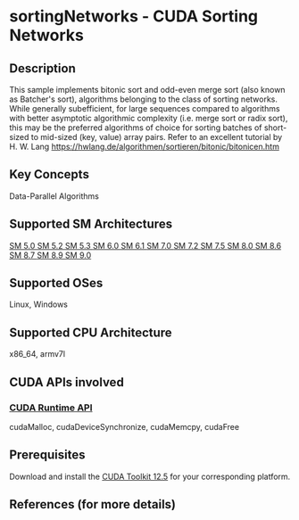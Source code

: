 # sortingNetworks - CUDA Sorting Networks

## Description

This sample implements bitonic sort and odd-even merge sort (also known as Batcher's sort), algorithms belonging to the class of sorting networks. While generally subefficient, for large sequences compared to algorithms with better asymptotic algorithmic complexity (i.e. merge sort or radix sort), this may be the preferred algorithms of choice for sorting batches of short-sized to mid-sized (key, value) array pairs. Refer to an excellent tutorial by H. W. Lang https://hwlang.de/algorithmen/sortieren/bitonic/bitonicen.htm

## Key Concepts

Data-Parallel Algorithms

## Supported SM Architectures

[SM 5.0 ](https://developer.nvidia.com/cuda-gpus)  [SM 5.2 ](https://developer.nvidia.com/cuda-gpus)  [SM 5.3 ](https://developer.nvidia.com/cuda-gpus)  [SM 6.0 ](https://developer.nvidia.com/cuda-gpus)  [SM 6.1 ](https://developer.nvidia.com/cuda-gpus)  [SM 7.0 ](https://developer.nvidia.com/cuda-gpus)  [SM 7.2 ](https://developer.nvidia.com/cuda-gpus)  [SM 7.5 ](https://developer.nvidia.com/cuda-gpus)  [SM 8.0 ](https://developer.nvidia.com/cuda-gpus)  [SM 8.6 ](https://developer.nvidia.com/cuda-gpus)  [SM 8.7 ](https://developer.nvidia.com/cuda-gpus)  [SM 8.9 ](https://developer.nvidia.com/cuda-gpus)  [SM 9.0 ](https://developer.nvidia.com/cuda-gpus)

## Supported OSes

Linux, Windows

## Supported CPU Architecture

x86_64, armv7l

## CUDA APIs involved

### [CUDA Runtime API](http://docs.nvidia.com/cuda/cuda-runtime-api/index.html)
cudaMalloc, cudaDeviceSynchronize, cudaMemcpy, cudaFree

## Prerequisites

Download and install the [CUDA Toolkit 12.5](https://developer.nvidia.com/cuda-downloads) for your corresponding platform.

## References (for more details)
